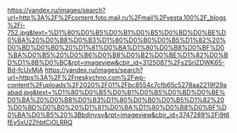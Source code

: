 https://yandex.ru/images/search?url=http%3A%2F%2Fcontent.foto.mail.ru%2Fmail%2Fvesta.100%2F_blogs%2Fi-752.jpg&text=%D1%80%D0%B5%D0%B1%D0%B5%D0%BD%D0%BE%D0%BA%20%D0%B8%D0%B3%D1%80%D0%B0%D0%B5%D1%82%20%D0%BD%D0%B0%20%D1%81%D0%BA%D1%80%D0%B8%D0%BF%D0%BA%D0%B5%20%D0%B6%D0%B8%D0%B2%D0%BE%D1%82%D0%BD%D1%8B%D0%BC&rpt=imageview&cbir_id=3125087%2Fs2SrlZDWK65-Bd-fcUvMjA
https://yandex.ru/images/search?url=https%3A%2F%2Fneskychno.com%2Fwp-content%2Fuploads%2F2020%2F01%2Fbc8554c7cfb65c5278aa2219f29aabad.jpg&text=%D1%80%D0%B5%D0%B1%D0%B5%D0%BD%D0%BE%D0%BA%20%D0%B8%D0%B3%D1%80%D0%B0%D0%B5%D1%82%20%D0%BD%D0%B0%20%D1%81%D0%BA%D1%80%D0%B8%D0%BF%D0%BA%D0%B5%20%3Bbdjnysv&rpt=imageview&cbir_id=3747289%2Fj9t6fEy5xU2ZhbtCiOLRRQ  
